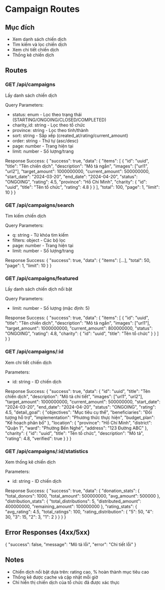 # Campaign Routes

## Mục đích
- Xem danh sách chiến dịch
- Tìm kiếm và lọc chiến dịch
- Xem chi tiết chiến dịch
- Thống kê chiến dịch

## Routes

### GET /api/campaigns
Lấy danh sách chiến dịch

Query Parameters:
- status: enum - Lọc theo trạng thái (STARTING/ONGOING/CLOSED/COMPLETED)
- charity_id: string - Lọc theo tổ chức
- province: string - Lọc theo tỉnh/thành
- sort: string - Sắp xếp (created_at/rating/current_amount)
- order: string - Thứ tự (asc/desc)
- page: number - Trang hiện tại
- limit: number - Số lượng/trang

Response Success:
{
  "success": true,
  "data": {
    "items": [
      {
        "id": "uuid",
        "title": "Tên chiến dịch",
        "description": "Mô tả ngắn",
        "images": ["url1", "url2"],
        "target_amount": 1000000000,
        "current_amount": 500000000,
        "start_date": "2024-03-20",
        "end_date": "2024-04-20",
        "status": "ONGOING",
        "rating": 4.5,
        "province": "Hồ Chí Minh",
        "charity": {
          "id": "uuid",
          "title": "Tên tổ chức",
          "rating": 4.8
        }
      }
    ],
    "total": 100,
    "page": 1,
    "limit": 10
  }
}

### GET /api/campaigns/search
Tìm kiếm chiến dịch

Query Parameters:
- q: string - Từ khóa tìm kiếm
- filters: object - Các bộ lọc
- page: number - Trang hiện tại
- limit: number - Số lượng/trang

Response Success:
{
  "success": true,
  "data": {
    "items": [...],
    "total": 50,
    "page": 1,
    "limit": 10
  }
}

### GET /api/campaigns/featured
Lấy danh sách chiến dịch nổi bật

Query Parameters:
- limit: number - Số lượng (mặc định: 5)

Response Success:
{
  "success": true,
  "data": {
    "items": [
      {
        "id": "uuid",
        "title": "Tên chiến dịch",
        "description": "Mô tả ngắn",
        "images": ["url1"],
        "target_amount": 1000000000,
        "current_amount": 800000000,
        "status": "ONGOING",
        "rating": 4.8,
        "charity": {
          "id": "uuid", 
          "title": "Tên tổ chức"
        }
      }
    ]
  }
}

### GET /api/campaigns/:id
Xem chi tiết chiến dịch

Parameters:
- id: string - ID chiến dịch

Response Success:
{
  "success": true,
  "data": {
    "id": "uuid",
    "title": "Tên chiến dịch",
    "description": "Mô tả chi tiết",
    "images": ["url1", "url2"],
    "target_amount": 1000000000,
    "current_amount": 500000000,
    "start_date": "2024-03-20",
    "end_date": "2024-04-20",
    "status": "ONGOING",
    "rating": 4.5,
    "detail_goal": {
      "objectives": "Mục tiêu cụ thể",
      "beneficiaries": "Đối tượng hỗ trợ",
      "implementation": "Phương thức thực hiện",
      "budget_plan": "Kế hoạch phân bổ"
    },
    "location": {
      "province": "Hồ Chí Minh",
      "district": "Quận 1",
      "ward": "Phường Bến Nghé",
      "address": "123 Đường ABC"
    },
    "charity": {
      "id": "uuid",
      "title": "Tên tổ chức",
      "description": "Mô tả",
      "rating": 4.8,
      "verified": true
    }
  }
}

### GET /api/campaigns/:id/statistics
Xem thống kê chiến dịch

Parameters:
- id: string - ID chiến dịch

Response Success:
{
  "success": true,
  "data": {
    "donation_stats": {
      "total_donors": 1000,
      "total_amount": 500000000,
      "avg_amount": 500000
    },
    "distribution_stats": {
      "total_distributions": 5,
      "distributed_amount": 400000000,
      "remaining_amount": 100000000
    },
    "rating_stats": {
      "avg_rating": 4.5,
      "total_ratings": 100,
      "rating_distribution": {
        "5": 50,
        "4": 30,
        "3": 15,
        "2": 3,
        "1": 2
      }
    }
  }
}

## Error Responses (4xx/5xx)
{
  "success": false,
  "message": "Mô tả lỗi",
  "error": "Chi tiết lỗi"
}

## Notes
- Chiến dịch nổi bật dựa trên: rating cao, % hoàn thành mục tiêu cao
- Thống kê được cache và cập nhật mỗi giờ
- Chỉ hiển thị chiến dịch của tổ chức đã được xác thực